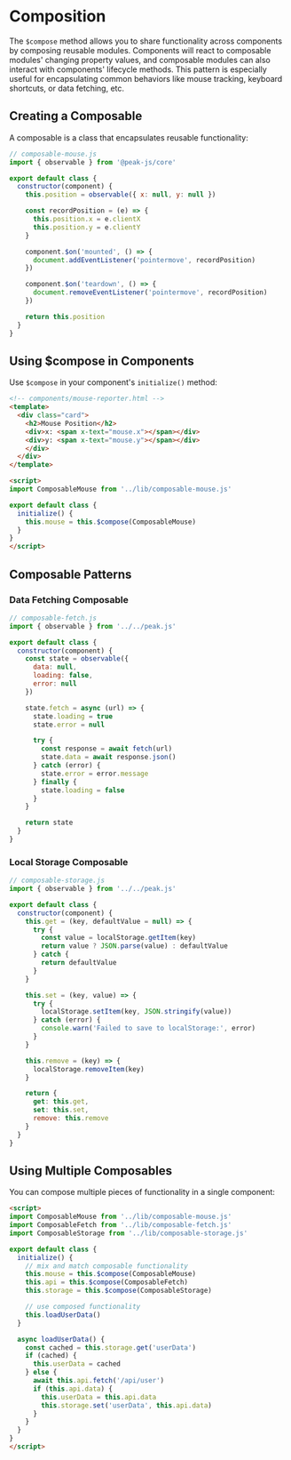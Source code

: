 # Composition

The `$compose` method allows you to share functionality across components by composing reusable modules. Components will react to composable modules' changing property values, and composable modules can also interact with components' lifecycle methods. This pattern is especially useful for encapsulating common behaviors like mouse tracking, keyboard shortcuts, or data fetching, etc.

## Creating a Composable

A composable is a class that encapsulates reusable functionality:

```javascript
// composable-mouse.js
import { observable } from '@peak-js/core'

export default class {
  constructor(component) {
    this.position = observable({ x: null, y: null })

    const recordPosition = (e) => {
      this.position.x = e.clientX
      this.position.y = e.clientY
    }

    component.$on('mounted', () => {
      document.addEventListener('pointermove', recordPosition)
    })

    component.$on('teardown', () => {
      document.removeEventListener('pointermove', recordPosition)
    })

    return this.position
  }
}
```

## Using $compose in Components

Use `$compose` in your component's `initialize()` method:

```html
<!-- components/mouse-reporter.html -->
<template>
  <div class="card">
    <h2>Mouse Position</h2>
    <div>x: <span x-text="mouse.x"></span></div>
    <div>y: <span x-text="mouse.y"></span></div>
    </div>
  </div>
</template>

<script>
import ComposableMouse from '../lib/composable-mouse.js'

export default class {
  initialize() {
    this.mouse = this.$compose(ComposableMouse)
  }
}
</script>
```

## Composable Patterns

### Data Fetching Composable

```javascript
// composable-fetch.js
import { observable } from '../../peak.js'

export default class {
  constructor(component) {
    const state = observable({
      data: null,
      loading: false,
      error: null
    })

    state.fetch = async (url) => {
      state.loading = true
      state.error = null

      try {
        const response = await fetch(url)
        state.data = await response.json()
      } catch (error) {
        state.error = error.message
      } finally {
        state.loading = false
      }
    }

    return state
  }
}
```

### Local Storage Composable

```javascript
// composable-storage.js
import { observable } from '../../peak.js'

export default class {
  constructor(component) {
    this.get = (key, defaultValue = null) => {
      try {
        const value = localStorage.getItem(key)
        return value ? JSON.parse(value) : defaultValue
      } catch {
        return defaultValue
      }
    }

    this.set = (key, value) => {
      try {
        localStorage.setItem(key, JSON.stringify(value))
      } catch (error) {
        console.warn('Failed to save to localStorage:', error)
      }
    }

    this.remove = (key) => {
      localStorage.removeItem(key)
    }

    return {
      get: this.get,
      set: this.set,
      remove: this.remove
    }
  }
}
```

## Using Multiple Composables

You can compose multiple pieces of functionality in a single component:

```html
<script>
import ComposableMouse from '../lib/composable-mouse.js'
import ComposableFetch from '../lib/composable-fetch.js'
import ComposableStorage from '../lib/composable-storage.js'

export default class {
  initialize() {
    // mix and match composable functionality
    this.mouse = this.$compose(ComposableMouse)
    this.api = this.$compose(ComposableFetch)
    this.storage = this.$compose(ComposableStorage)

    // use composed functionality
    this.loadUserData()
  }

  async loadUserData() {
    const cached = this.storage.get('userData')
    if (cached) {
      this.userData = cached
    } else {
      await this.api.fetch('/api/user')
      if (this.api.data) {
        this.userData = this.api.data
        this.storage.set('userData', this.api.data)
      }
    }
  }
}
</script>
```
